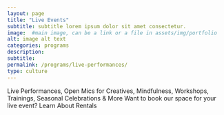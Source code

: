 ```yaml
---
layout: page
title: "Live Events"
subtitle: subtitle lorem ipsum dolor sit amet consectetur.
image:  #main image, can be a link or a file in assets/img/portfolio
alt: image alt text
categories: programs
description:
subtitle:
permalink: /programs/live-performances/
type: culture
---
```



Live Performances, Open Mics for Creatives, Mindfulness, Workshops, Trainings, Seasonal Celebrations & More
Want to book our space for your live event?
Learn About Rentals